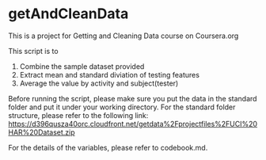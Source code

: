 # getAndCleanData
This is a project for Getting and Cleaning Data course on Coursera.org

This script is to 
1. Combine the sample dataset provided 
2. Extract mean and standard diviation of testing features 
3. Average the value by activity and subject(tester)

Before running the script, please make sure you put the data in the standard folder and put it under your working directory.
For the standard folder structure, please refer to the following link:
https://d396qusza40orc.cloudfront.net/getdata%2Fprojectfiles%2FUCI%20HAR%20Dataset.zip


For the details of the variables, please refer to codebook.md.
